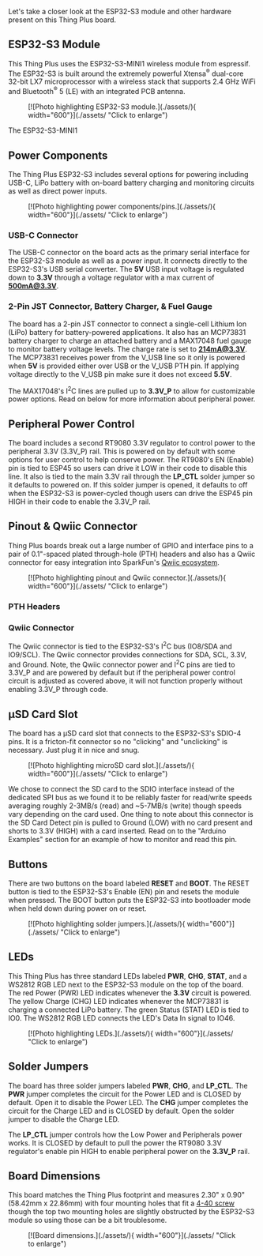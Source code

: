 Let's take a closer look at the ESP32-S3 module and other hardware present on this Thing Plus board.

## ESP32-S3 Module

This Thing Plus uses the ESP32-S3-MINI1 wireless module from espressif. The ESP32-S3 is built around the extremely powerful Xtensa<sup>&reg;</sup> dual-core 32-bit LX7 microprocessor with a wireless stack that supports 2.4 GHz WiFi and Bluetooth<sup>&reg;</sup> 5 (LE) with an integrated PCB antenna.

<figure markdown>
[![Photo highlighting ESP32-S3 module.](./assets/){ width="600"}](./assets/ "Click to enlarge")
</figure>

The ESP32-S3-MINI1 

## Power Components

The Thing Plus ESP32-S3 includes several options for powering including USB-C, LiPo battery with on-board battery charging and monitoring circuits as well as direct power inputs.

<figure markdown>
[![Photo highlighting power components/pins.](./assets/){ width="600"}](./assets/ "Click to enlarge")
</figure>

### USB-C Connector

The USB-C connector on the board acts as the primary serial interface for the ESP32-S3 module as well as a power input. It connects directly to the ESP32-S3's USB serial converter. The <b>5V</b> USB input voltage is regulated down to <b>3.3V</b> through a voltage regulator with a max current of <b>500mA@3.3V</b>.

### 2-Pin JST Connector, Battery Charger, & Fuel Gauge

The board has a 2-pin JST connector to connect a single-cell Lithium Ion (LiPo) battery for battery-powered applications. It also has an MCP73831 battery charger to charge an attached battery and a MAX17048 fuel gauge to monitor battery voltage levels. The charge rate is set to <b>214mA@3.3V</b>. The MCP73831 receives power from the V_USB line so it only is powered when <b>5V</b> is provided either over USB or the V_USB PTH pin. If applying voltage directly to the V_USB pin make sure it does not exceed <b>5.5V</b>.

The MAX17048's I<sup>2</sup>C lines are pulled up to <b>3.3V_P</b> to allow for customizable power options. Read on below for more information about peripheral power.

## Peripheral Power Control

The board includes a second RT9080 3.3V regulator to control power to the peripheral 3.3V (3.3V_P) rail. This is powered on by default with some options for user control to help conserve power. The RT9080's EN (Enable) pin is tied to ESP45 so users can drive it LOW in their code to disable this line. It also is tied to the main 3.3V rail through the <b>LP_CTL</b> solder jumper so it defaults to powered on. If this solder jumper is opened, it defaults to off when the ESP32-S3 is power-cycled though users can drive the ESP45 pin HIGH in their code to enable the 3.3V_P rail.

## Pinout & Qwiic Connector

Thing Plus boards break out a large number of GPIO and interface pins to a pair of 0.1"-spaced plated through-hole (PTH) headers and also has a Qwiic connector for easy integration into SparkFun's [Qwiic ecosystem](https://www.sparkfun.com/qwiic).

<figure markdown>
[![Photo highlighting pinout and Qwiic connector.](./assets/){ width="600"}](./assets/ "Click to enlarge")
</figure>

### PTH Headers



### Qwiic Connector

The Qwiic connector is tied to the ESP32-S3's I<sup>2</sup>C bus (IO8/SDA and IO9/SCL). The Qwiic connector provides connections for SDA, SCL, 3.3V, and Ground. Note, the Qwiic connector power and I<sup>2</sup>C pins are tied to 3.3V_P and are powered by default but if the peripheral power control circuit is adjusted as covered above, it will not function properly without enabling 3.3V_P through code.

## &micro;SD Card Slot

The board has a &micro;SD card slot that connects to the ESP32-S3's SDIO-4 pins. It is a fricton-fit connector so no "clicking" and "unclicking" is necessary. Just plug it in nice and snug. 

<figure markdown>
[![Photo highlighting microSD card slot.](./assets/){ width="600"}](./assets/ "Click to enlarge")
</figure>

We chose to connect the SD card to the SDIO interface instead of the dedicated SPI bus as we found it to be reliably faster for read/write speeds averaging roughly 2-3MB/s (read) and ~5-7MB/s (write) though speeds vary depending on the card used. One thing to note about this connector is the SD Card Detect pin is pulled to Ground (LOW) with no card present and shorts to 3.3V (HIGH) with a card inserted. Read on to the "Arduino Examples" section for an example of how to monitor and read this pin.

## Buttons

There are two buttons on the board labeled <b>RESET</b> and <b>BOOT</b>. The RESET button is tied to the ESP32-S3's Enable (EN) pin and resets the module when pressed. The BOOT button puts the ESP32-S3 into bootloader mode when held down during power on or reset.

<figure markdown>
[![Photo highlighting solder jumpers.](./assets/){ width="600"}](./assets/ "Click to enlarge")
</figure>

## LEDs

This Thing Plus has three standard LEDs labeled <b>PWR</b>, <b>CHG</b>, <b>STAT</b>, and a WS2812 RGB LED next to the ESP32-S3 module on the top of the board. The red Power (PWR) LED indicates whenever the <b>3.3V</b> circuit is powered. The yellow Charge (CHG) LED indicates whenever the MCP73831 is charging a connected LiPo battery. The green Status (STAT) LED is tied to IO0. The WS2812 RGB LED connects the LED's Data In signal to IO46.

<figure markdown>
[![Photo highlighting LEDs.](./assets/){ width="600"}](./assets/ "Click to enlarge")
</figure>

## Solder Jumpers

The board has three solder jumpers labeled <b>PWR</b>, <b>CHG</b>, and <b>LP_CTL</b>. The <b>PWR</b> jumper completes the circuit for the Power LED and is CLOSED by default. Open it to disable the Power LED. The <b>CHG</b> jumper completes the circuit for the Charge LED and is CLOSED by default. Open the solder jumper to disable the Charge LED.

The <b>LP_CTL</b> jumper controls how the Low Power and Peripherals power works. It is CLOSED by default to pull the power the RT9080 3.3V regulator's enable pin HIGH to enable peripheral power on the <b>3.3V_P</b> rail. 

## Board Dimensions

This board matches the Thing Plus footprint and measures 2.30" x 0.90" (58.42mm x 22.86mm) with four mounting holes that fit a [4-40 screw](https://www.sparkfun.com/products/10453) though the top two mounting holes are slightly obstructed by the ESP32-S3 module so using those can be a bit troublesome.

<figure markdown>
[![Board dimensions.](./assets/){ width="600"}](./assets/ "Click to enlarge")
</figure>
